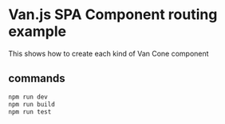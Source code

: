 # Van.js SPA Component routing example

This shows how to create each kind of Van Cone component

## commands

```bash
npm run dev
npm run build
npm run test
```
